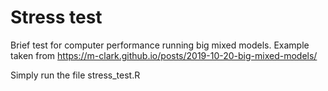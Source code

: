 # Stress test

Brief test for computer performance running big mixed models. Example taken from [
](https://m-clark.github.io/posts/2019-10-20-big-mixed-models/)https://m-clark.github.io/posts/2019-10-20-big-mixed-models/

Simply run the file stress_test.R
